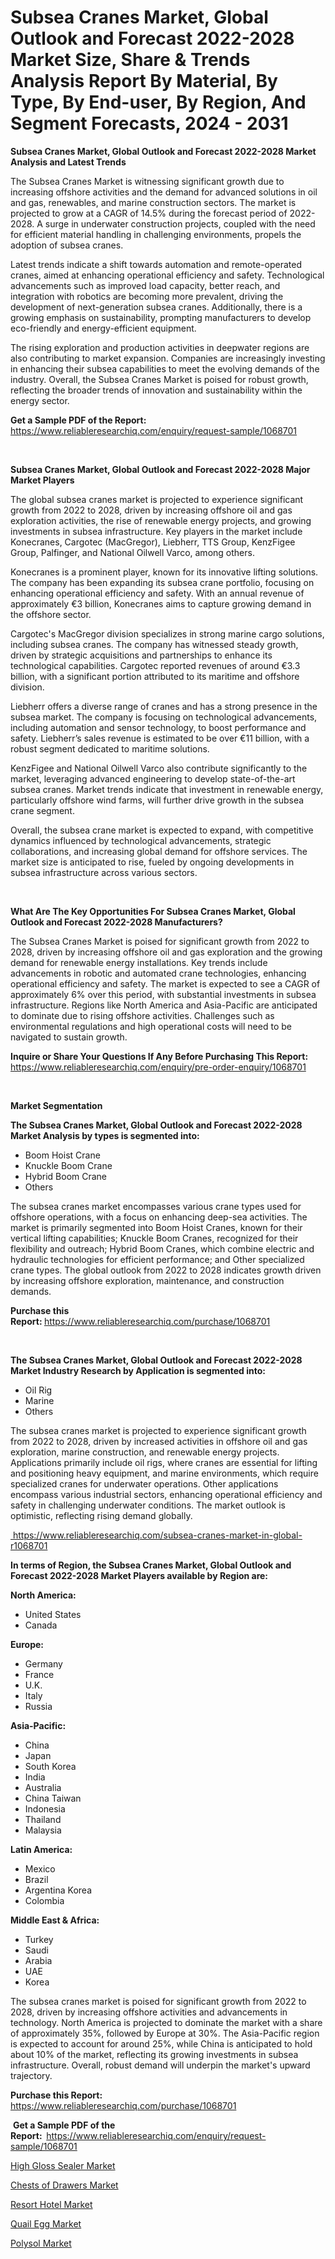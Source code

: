 <p><h1>Subsea Cranes Market, Global Outlook and Forecast 2022-2028 Market Size, Share & Trends Analysis Report By Material, By Type, By End-user, By Region, And Segment Forecasts, 2024 - 2031</h1></p><p><strong>Subsea Cranes Market, Global Outlook and Forecast 2022-2028 Market Analysis and Latest Trends</strong></p>
<p><p>The Subsea Cranes Market is witnessing significant growth due to increasing offshore activities and the demand for advanced solutions in oil and gas, renewables, and marine construction sectors. The market is projected to grow at a CAGR of 14.5% during the forecast period of 2022-2028. A surge in underwater construction projects, coupled with the need for efficient material handling in challenging environments, propels the adoption of subsea cranes.</p><p>Latest trends indicate a shift towards automation and remote-operated cranes, aimed at enhancing operational efficiency and safety. Technological advancements such as improved load capacity, better reach, and integration with robotics are becoming more prevalent, driving the development of next-generation subsea cranes. Additionally, there is a growing emphasis on sustainability, prompting manufacturers to develop eco-friendly and energy-efficient equipment.</p><p>The rising exploration and production activities in deepwater regions are also contributing to market expansion. Companies are increasingly investing in enhancing their subsea capabilities to meet the evolving demands of the industry. Overall, the Subsea Cranes Market is poised for robust growth, reflecting the broader trends of innovation and sustainability within the energy sector.</p></p>
<p><strong>Get a Sample PDF of the Report:&nbsp;</strong> <a href="https://www.reliableresearchiq.com/enquiry/request-sample/1068701">https://www.reliableresearchiq.com/enquiry/request-sample/1068701</a></p>
<p>&nbsp;</p>
<p><strong>Subsea Cranes Market, Global Outlook and Forecast 2022-2028 Major Market Players</strong></p>
<p><p>The global subsea cranes market is projected to experience significant growth from 2022 to 2028, driven by increasing offshore oil and gas exploration activities, the rise of renewable energy projects, and growing investments in subsea infrastructure. Key players in the market include Konecranes, Cargotec (MacGregor), Liebherr, TTS Group, KenzFigee Group, Palfinger, and National Oilwell Varco, among others.</p><p>Konecranes is a prominent player, known for its innovative lifting solutions. The company has been expanding its subsea crane portfolio, focusing on enhancing operational efficiency and safety. With an annual revenue of approximately €3 billion, Konecranes aims to capture growing demand in the offshore sector.</p><p>Cargotec's MacGregor division specializes in strong marine cargo solutions, including subsea cranes. The company has witnessed steady growth, driven by strategic acquisitions and partnerships to enhance its technological capabilities. Cargotec reported revenues of around €3.3 billion, with a significant portion attributed to its maritime and offshore division.</p><p>Liebherr offers a diverse range of cranes and has a strong presence in the subsea market. The company is focusing on technological advancements, including automation and sensor technology, to boost performance and safety. Liebherr’s sales revenue is estimated to be over €11 billion, with a robust segment dedicated to maritime solutions.</p><p>KenzFigee and National Oilwell Varco also contribute significantly to the market, leveraging advanced engineering to develop state-of-the-art subsea cranes. Market trends indicate that investment in renewable energy, particularly offshore wind farms, will further drive growth in the subsea crane segment.</p><p>Overall, the subsea crane market is expected to expand, with competitive dynamics influenced by technological advancements, strategic collaborations, and increasing global demand for offshore services. The market size is anticipated to rise, fueled by ongoing developments in subsea infrastructure across various sectors.</p></p>
<p>&nbsp;</p>
<p><strong>What Are The Key Opportunities For Subsea Cranes Market, Global Outlook and Forecast 2022-2028 Manufacturers?</strong></p>
<p><p>The Subsea Cranes Market is poised for significant growth from 2022 to 2028, driven by increasing offshore oil and gas exploration and the growing demand for renewable energy installations. Key trends include advancements in robotic and automated crane technologies, enhancing operational efficiency and safety. The market is expected to see a CAGR of approximately 6% over this period, with substantial investments in subsea infrastructure. Regions like North America and Asia-Pacific are anticipated to dominate due to rising offshore activities. Challenges such as environmental regulations and high operational costs will need to be navigated to sustain growth.</p></p>
<p><strong>Inquire or Share Your Questions If Any Before Purchasing This Report:</strong> <a href="https://www.reliableresearchiq.com/enquiry/pre-order-enquiry/1068701">https://www.reliableresearchiq.com/enquiry/pre-order-enquiry/1068701</a></p>
<p>&nbsp;</p>
<p><strong>Market Segmentation</strong></p>
<p><strong>The Subsea Cranes Market, Global Outlook and Forecast 2022-2028 Market Analysis by types is segmented into:</strong></p>
<p><ul><li>Boom Hoist Crane</li><li>Knuckle Boom Crane</li><li>Hybrid Boom Crane</li><li>Others</li></ul></p>
<p><p>The subsea cranes market encompasses various crane types used for offshore operations, with a focus on enhancing deep-sea activities. The market is primarily segmented into Boom Hoist Cranes, known for their vertical lifting capabilities; Knuckle Boom Cranes, recognized for their flexibility and outreach; Hybrid Boom Cranes, which combine electric and hydraulic technologies for efficient performance; and Other specialized crane types. The global outlook from 2022 to 2028 indicates growth driven by increasing offshore exploration, maintenance, and construction demands.</p></p>
<p><strong>Purchase this Report:&nbsp;</strong><a href="https://www.reliableresearchiq.com/purchase/1068701">https://www.reliableresearchiq.com/purchase/1068701</a></p>
<p>&nbsp;</p>
<p><strong>The Subsea Cranes Market, Global Outlook and Forecast 2022-2028 Market Industry Research by Application is segmented into:</strong></p>
<p><ul><li>Oil Rig</li><li>Marine</li><li>Others</li></ul></p>
<p><p>The subsea cranes market is projected to experience significant growth from 2022 to 2028, driven by increased activities in offshore oil and gas exploration, marine construction, and renewable energy projects. Applications primarily include oil rigs, where cranes are essential for lifting and positioning heavy equipment, and marine environments, which require specialized cranes for underwater operations. Other applications encompass various industrial sectors, enhancing operational efficiency and safety in challenging underwater conditions. The market outlook is optimistic, reflecting rising demand globally.</p></p>
<p><a href="https://www.reliableresearchiq.com/subsea-cranes-market-in-global-r1068701">&nbsp;https://www.reliableresearchiq.com/subsea-cranes-market-in-global-r1068701</a></p>
<p><strong>In terms of Region, the Subsea Cranes Market, Global Outlook and Forecast 2022-2028 Market Players available by Region are:</strong></p>
<p>
    <p> <strong> North America: </strong>
        <ul>
            <li>United States</li>
            <li>Canada</li>
        </ul>
        </p> 
    <p> <strong> Europe: </strong>
        <ul>
            <li>Germany</li>
            <li>France</li>
            <li>U.K.</li>
            <li>Italy</li>
            <li>Russia</li>
        </ul>
        </p> 
    <p> <strong> Asia-Pacific: </strong>
        <ul>
            <li>China</li>
            <li>Japan</li>
            <li>South Korea</li>
            <li>India</li>
            <li>Australia</li>
            <li>China Taiwan</li>
            <li>Indonesia</li>
            <li>Thailand</li>
            <li>Malaysia</li>
        </ul>
        </p> 
    <p> <strong> Latin America: </strong>
        <ul>
            <li>Mexico</li>
            <li>Brazil</li>
            <li>Argentina Korea</li>
            <li>Colombia</li>
        </ul>
        </p> 
    <p> <strong> Middle East & Africa: </strong>
        <ul>
            <li>Turkey</li>
            <li>Saudi</li>
            <li>Arabia</li>
            <li>UAE</li>
            <li>Korea</li>
        </ul>
    </p>
    </p>
<p><p>The subsea cranes market is poised for significant growth from 2022 to 2028, driven by increasing offshore activities and advancements in technology. North America is projected to dominate the market with a share of approximately 35%, followed by Europe at 30%. The Asia-Pacific region is expected to account for around 25%, while China is anticipated to hold about 10% of the market, reflecting its growing investments in subsea infrastructure. Overall, robust demand will underpin the market's upward trajectory.</p></p>
<p><strong>Purchase this Report: </strong><a href="https://www.reliableresearchiq.com/purchase/1068701">https://www.reliableresearchiq.com/purchase/1068701</a></p>
<p>&nbsp;<strong>Get a Sample PDF of the Report:&nbsp;&nbsp;</strong><a href="https://www.reliableresearchiq.com/enquiry/request-sample/1068701">https://www.reliableresearchiq.com/enquiry/request-sample/1068701</a></p>
<p><strong></strong></p>
<p><p><a href="https://medium.com/@sigridrobel_68710/the-high-gloss-sealer-market-industry-provides-a-comprehensive-and-current-analysis-of-the-127276c5808b">High Gloss Sealer Market</a></p><p><a href="https://www.linkedin.com/pulse/emerging-chests-drawers-market-opportunities-analysis-investors-r8ogc?trackingId=cy8mCB8%2FTGG8es3DxR8zuA%3D%3D">Chests of Drawers Market</a></p><p><a href="https://www.linkedin.com/pulse/global-resort-hotel-market-trends-analysis-future-growth-k46tf?trackingId=leBFtFYVRdmfreQwR1Cuiw%3D%3D">Resort Hotel Market</a></p><p><a href="https://medium.com/@gideonruivoozs/the-global-quail-egg-market-is-a-dynamic-and-growing-industry-e89268843507">Quail Egg Market</a></p><p><a href="https://issuu.com/reportprime-2/docs/polysol-market-size-2030.pptx_972a3bcb22b652">Polysol Market</a></p></p>